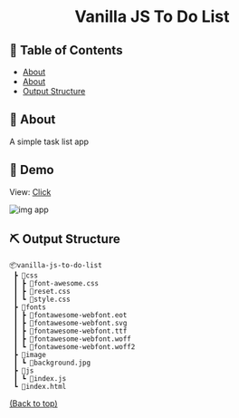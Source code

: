 <h1 align="center">Vanilla JS To Do List</h3>

## 📝 Table of Contents

- [About](#about)
- [About](#demo)
- [Output Structure](#output-structure)

## 🧐 About <a name = "about"></a>

A simple task list app

## 🎥 Demo <a name = "demo"></a>

View: [Click](https://vanilla-js-to-do.netlify.app/)

![img app](http://test-developer.ru/preview/to-do-list.jpg)

## ⛏️ Output Structure <a name = "output-structure"></a>

```shell
📦vanilla-js-to-do-list
 ┣ 📂css
 ┃ ┣ 📜font-awesome.css
 ┃ ┣ 📜reset.css
 ┃ ┗ 📜style.css
 ┣ 📂fonts
 ┃ ┣ 📜fontawesome-webfont.eot
 ┃ ┣ 📜fontawesome-webfont.svg
 ┃ ┣ 📜fontawesome-webfont.ttf
 ┃ ┣ 📜fontawesome-webfont.woff
 ┃ ┗ 📜fontawesome-webfont.woff2
 ┣ 📂image
 ┃ ┗ 📜background.jpg
 ┣ 📂js
 ┃ ┗ 📜index.js
 ┗ 📜index.html
```

[(Back to top)](#table-of-contents)
